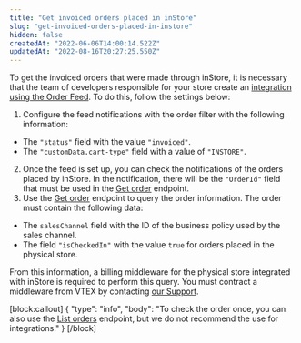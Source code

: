 ```yaml
---
title: "Get invoiced orders placed in inStore"
slug: "get-invoiced-orders-placed-in-instore"
hidden: false
createdAt: "2022-06-06T14:00:14.522Z"
updatedAt: "2022-08-16T20:27:25.550Z"
---
```

To get the invoiced orders that were made through inStore, it is necessary that the team of developers responsible for your store create an [integration using the Order Feed](https://developers.vtex.com/vtex-rest-api/docs/erp-integration-set-up-order-integration). To do this, follow the settings below:


1. Configure the feed notifications with the order filter with the following information:
* The `"status"` field with the value `"invoiced"`.
* The `"customData.cart-type"` field with a value of `"INSTORE"`.
2. Once the feed is set up, you can check the notifications of the orders placed by inStore. In the notification, there will be the `"OrderId"` field that must be used in the [Get order](https://developers.vtex.com/vtex-rest-api/reference/getorder) endpoint.
3. Use the [Get order](https://developers.vtex.com/vtex-rest-api/reference/getorder) endpoint to query the order information. The order must contain the following data:
* The `salesChannel` field with the ID of the business policy used by the sales channel.
* The field `"isCheckedIn"` with the value `true` for orders placed in the physical store.

From this information, a billing middleware for the physical store integrated with inStore is required to perform this query. You must contract a middleware from VTEX by contacting [our Support](https://support.vtex.com/hc/en-us/requests).

[block:callout]
{
  "type": "info",
  "body": "To check the order once, you can also use the [List orders](https://developers.vtex.com/vtex-rest-api/reference/listorders) endpoint, but we do not recommend the use for integrations."
}
[/block]